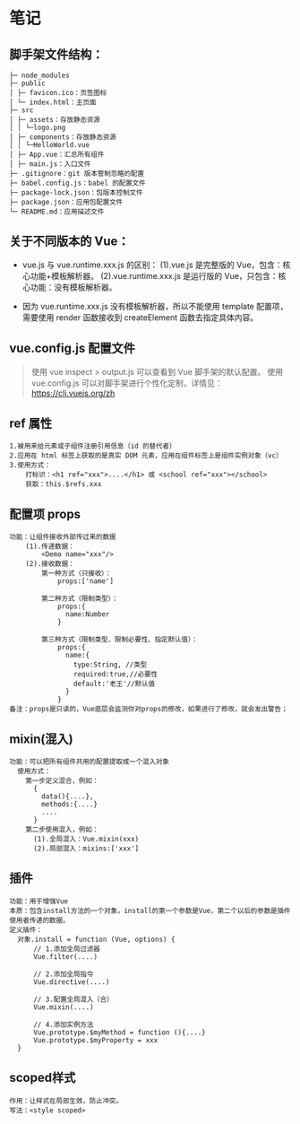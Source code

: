 # 笔记

## 脚手架文件结构：

    ├─ node_modules
    ├─ public
    │ ├─ favicon.ico：页签图标
    │ └─ index.html：主页面
    ├─ src
    │ ├─ assets：存放静态资源
    │ │ └─logo.png
    │ ├─ components：存放静态资源
    │ │ └─HelloWorld.vue
    │ ├─ App.vue：汇总所有组件
    │ ├─ main.js：入口文件
    ├─ .gitignore：git 版本管制忽略的配置
    ├─ babel.config.js：babel 的配置文件
    ├─ package-lock.json：包版本控制文件
    ├─ package.json：应用包配置文件
    └─ README.md：应用描述文件

## 关于不同版本的 Vue：

-   vue.js 与 vue.runtime.xxx.js 的区别：
    (1).vue.js 是完整版的 Vue，包含：核心功能+模板解析器。
    (2).vue.runtime.xxx.js 是运行版的 Vue，只包含：核心功能：没有模板解析器。

-   因为 vue.runtime.xxx.js 没有模板解析器，所以不能使用 template 配置项，需要使用
    render 函数接收到 createElement 函数去指定具体内容。

## vue.config.js 配置文件

> 使用 vue inspect > output.js 可以查看到 Vue 脚手架的默认配置。
> 使用 vue.config.js 可以对脚手架进行个性化定制，详情见：https://cli.vuejs.org/zh

## ref 属性

    1.被用来给元素或子组件注册引用信息（id 的替代者）
    2.应用在 html 标签上获取的是真实 DOM 元素，应用在组件标签上是组件实例对象（vc）
    3.使用方式：
        打标识：<h1 ref="xxx">....</h1> 或 <school ref="xxx"></school>
        获取：this.$refs.xxx

## 配置项 props

    功能：让组件接收外部传过来的数据
        (1).传递数据：
            <Demo name="xxx"/>
        (2).接收数据：
            第一种方式（只接收）：
                props:['name']

            第二种方式（限制类型）：
                props:{
                  name:Number
                }

            第三种方式（限制类型、限制必要性、指定默认值）：
                props:{
                  name:{
                    type:String, //类型
                    required:true,//必要性
                    default:'老王'//默认值
                  }
                }
    备注：props是只读的，Vue底层会监测你对props的修改，如果进行了修改，就会发出警告；

## mixin(混入)

    功能：可以把所有组件共用的配置提取成一个混入对象
      使用方式：
        第一步定义混合，例如：
          {
            data(){....},
            methods:{....}
            ....
          }
        第二步使用混入，例如：
          (1).全局混入：Vue.mixin(xxx)
          (2).局部混入：mixins:['xxx']

## 插件

    功能：用于增强Vue
    本质：包含install方法的一个对象，install的第一个参数是Vue，第二个以后的参数是插件使用者传递的数据。
    定义插件：
      对象.install = function (Vue, options) {
          // 1.添加全局过滤器
          Vue.filter(....)

          // 2.添加全局指令
          Vue.directive(....)

          // 3.配置全局混入（合）
          Vue.mixin(....)

          // 4.添加实例方法
          Vue.prototype.$myMethod = function (){....}
          Vue.prototype.$myProperty = xxx
      }

## scoped样式
    作用：让样式在局部生效，防止冲突。
    写法：<style scoped>